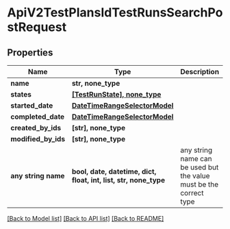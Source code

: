 # ApiV2TestPlansIdTestRunsSearchPostRequest


## Properties
Name | Type | Description | Notes
------------ | ------------- | ------------- | -------------
**name** | **str, none_type** |  | [optional] 
**states** | [**[TestRunState], none_type**](TestRunState.md) |  | [optional] 
**started_date** | [**DateTimeRangeSelectorModel**](DateTimeRangeSelectorModel.md) |  | [optional] 
**completed_date** | [**DateTimeRangeSelectorModel**](DateTimeRangeSelectorModel.md) |  | [optional] 
**created_by_ids** | **[str], none_type** |  | [optional] 
**modified_by_ids** | **[str], none_type** |  | [optional] 
**any string name** | **bool, date, datetime, dict, float, int, list, str, none_type** | any string name can be used but the value must be the correct type | [optional]

[[Back to Model list]](../README.md#documentation-for-models) [[Back to API list]](../README.md#documentation-for-api-endpoints) [[Back to README]](../README.md)


